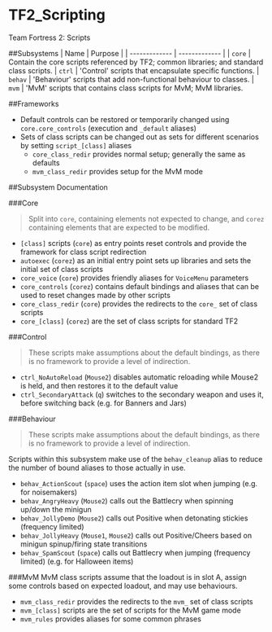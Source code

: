 # TF2_Scripting
Team Fortress 2: Scripts

##Subsystems
| Name          | Purpose       |
| ------------- | ------------- |
| `core`        | Contain the core scripts referenced by TF2; common libraries; and standard class scripts.
| `ctrl`        | 'Control' scripts that encapsulate specific functions.
| `behav`       | 'Behaviour' scripts that add non-functional behaviour to classes.
| `mvm`         | 'MvM' scripts that contains class scripts for MvM; MvM libraries.

##Frameworks
- Default controls can be restored or temporarily changed using `core.core_controls` (execution and `_default` aliases)
- Sets of class scripts can be changed out as sets for different scenarios by setting `script_[class]` aliases
  + `core_class_redir` provides normal setup; generally the same as defaults
  + `mvm_class_redir` provides setup for the MvM mode

##Subsystem Documentation

###Core
> Split into `core`, containing elements not expected to change, and `corez` containing elements that are expected to be modified.

- `[class]` scripts (`core`) as entry points reset controls and provide the framework for class script redirection
- `autoexec` (`corez`) as an initial entry point sets up libraries and sets the initial set of class scripts
- `core_voice` (`core`) provides friendly aliases for `VoiceMenu` parameters
- `core_controls` (`corez`) contains default bindings and aliases that can be used to reset changes made by other scripts
- `core_class_redir` (`core`) provides the redirects to the `core_` set of class scripts
- `core_[class]` (`corez`) are the set of class scripts for standard TF2

###Control
> These scripts make assumptions about the default bindings, as there is no framework to provide a level of indirection.

- `ctrl_NoAutoReload` (`Mouse2`) disables automatic reloading while Mouse2 is held, and then restores it to the default value
- `ctrl_SecondaryAttack` (`q`) switches to the secondary weapon and uses it, before switching back (e.g. for Banners and Jars)

###Behaviour
> These scripts make assumptions about the default bindings, as there is no framework to provide a level of indirection.

Scripts within this subsystem make use of the `behav_cleanup` alias to reduce the number of bound aliases to those actually in use.
- `behav_ActionScout` (`space`) uses the action item slot when jumping (e.g. for noisemakers)
- `behav_AngryHeavy` (`Mouse2`) calls out the Battlecry when spinning up/down the minigun
- `behav_JollyDemo` (`Mouse2`) calls out Positive when detonating stickies (frequency limited)
- `behav_JollyHeavy` (`Mouse1`, `Mouse2`) calls out Positive/Cheers based on minigun spinup/firing state transitions
- `behav_SpamScout` (`space`) calls out Battlecry when jumping (frequency limited) (e.g. for Halloween items)

###MvM
MvM class scripts assume that the loadout is in slot A, assign some controls based on expected loadout, and may use behaviours.
- `mvm_class_redir` provides the redirects to the `mvm_` set of class scripts
- `mvm_[class]` scripts are the set of scripts for the MvM game mode
- `mvm_rules` provides aliases for some common phrases
